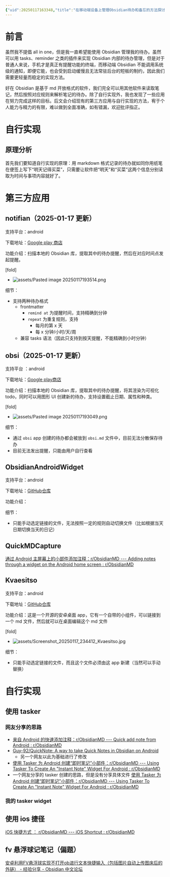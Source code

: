 ```yaml
---
{"uid":20250117163348,"title":"在移动端设备上管理Obsidian待办和备忘的方法探讨","tags":["obsidian","obsidian同步","移动端"],"description":null,"author":"曲淡歌","draft":false,"editable":false,"modified":20250121185659,"dg-publish":true,"created":"2025-04-17T18:43","updated":"2025-04-17T18:43","dg-path":"Obsidian/在移动端设备上管理Obsidian待办的方法探讨.md","permalink":"/Obsidian/在移动端设备上管理Obsidian待办的方法探讨/","dgPassFrontmatter":true,"noteIcon":""}
---
```



# 前言

虽然我不提倡 all in one，但是我一直希望能使用 Obsidian 管理我的待办。虽然可以用 tasks、reminder 之类的插件来实现 Obsidian 内部的待办管理，但是对于普通人来说，手机才是真正有提醒功能的终端，而移动端 Obsidian 不能调用系统级的通知，即便它能，也会受到启动缓慢且无法常驻后台的短板的制约，因此我们需要更轻量而稳定的实现方法。

好在 Obsidian 是基于 md 开放格式的软件，我们完全可以用其他软件来读取笔记，然后按照对应规则来解析笔记的待办。除了自行实现外，我也发现了一些应用在努力完成这样的目标。后文会介绍现有的第三方应用与自行实现的方法，宥于个人能力与精力的有限，难以做到全面准确，如有错漏，欢迎批评指正。

# 自行实现

## 原理分析

首先我们要知道自行实现的原理：用 markdown 格式记录的待办就如同你用纸笔在便签上写下“明天记得买菜”，只需要让软件把“明天”和“买菜”这两个信息分别读取为时间与事项内容就好了。

# 第三方应用

## notifian（2025-01-17 更新）

支持平台：android

下载地址：[Google play 商店](https://play.google.com/store/apps/details?id=com.notifian&hl=en)

功能介绍：扫描本地的 Obsidian 库，提取其中的待办提醒，然后在对应时间点发起提醒。

[fold]

-  ![assets/Pasted image 20250117193514.png](/img/user/101-%E6%97%A5%E8%AE%B0/assets/Pasted%20image%2020250117193514.png)

细节：

- 支持两种待办格式
	- frontmatter
		- `remind at` 为提醒时间，支持精确到分钟
		- `repeat` 为重复规则，支持
			- 每月的第 x 天
			- 每 x 分钟/小时/天/周
	- 兼容 tasks 语法（因此只支持到按天提醒，不能精确到小时分钟）

## obsi（2025-01-17 更新）

支持平台 ：android

下载地址：[Google play商店](https://play.google.com/store/apps/details?id=com.scanworks.obsi&hl=en)

功能介绍：扫描本地的 Obsidian 库，提取其中的待办提醒，将其渲染为可视化 todo，同时可以用图形 UI 创建新的待办，支持设置截止日期、属性和种类。

[fold]

-  ![assets/Pasted image 20250117193049.png](/img/user/101-%E6%97%A5%E8%AE%B0/assets/Pasted%20image%2020250117193049.png)

细节：

- 通过 `obsi` app 创建的待办都会被放到 `obsi.md` 文件中，目前无法分散保存待办
- 目前无法发出提醒，只能由用户自行查看

## ObsidianAndroidWidget

支持平台：android

下载地址：[GitHub仓库](https://github.com/Irony95/ObsidianAndroidWidget)

功能介绍：

细节：

- 只能手动选定链接的文件，无法按照一定的规则自动切换文件（比如根据当天日期切换当天的日记）

## QuickMDCapture

[通过 Android 主屏幕上的小部件添加注释：r/ObsidianMD --- Adding notes through a widget on the Android home screen : r/ObsidianMD](https://www.reddit.com/r/ObsidianMD/comments/1flev91/adding_notes_through_a_widget_on_the_android_home/)

## Kvaesitso

支持平台：android

下载地址：[GitHub仓库](https://github.com/MM2-0/Kvaesitso)

功能介绍：这是一个开源的安卓桌面 app，它有一个自带的小组件，可以链接到一个 md 文件，然后就可以在桌面编辑这个 md 文件

[fold]

-  ![assets/Screenshot_20250117_234412_Kvaesitso.jpg](/img/user/101-%E6%97%A5%E8%AE%B0/assets/Screenshot_20250117_234412_Kvaesitso.jpg)

细节：

- 只能手动选定链接的文件，而且这个文件必须由这 app 新建（当然可以手动替换）

# 自行实现

## 使用 tasker

### 网友分享的思路

- [来自 Android 的快速添加注释：r/ObsidianMD --- Quick add note from Android : r/ObsidianMD](https://www.reddit.com/r/ObsidianMD/comments/qj7nct/quick_add_note_from_android/)
- [Guy-92/QuickNote: A way to take Quick Notes in Obsidian on Android](https://github.com/Guy-92/QuickNote)
	- 另一个网友以此为基础进行了修改
- [使用 Tasker 为 Android 创建“即时笔记”小部件：r/ObsidianMD --- Using Tasker To Create An "Instant Note" Widget For Android : r/ObsidianMD](https://www.reddit.com/r/ObsidianMD/comments/1h9tgqh/using_tasker_to_create_an_instant_note_widget_for/)
- 一个网友分享的 tasker 创建的思路，但是没有分享具体文件 [使用 Tasker 为 Android 创建“即时笔记”小部件：r/ObsidianMD --- Using Tasker To Create An "Instant Note" Widget For Android : r/ObsidianMD](https://www.reddit.com/r/ObsidianMD/comments/1h9tgqh/using_tasker_to_create_an_instant_note_widget_for/)

### 我的 tasker widget

## 使用 ios 捷径

[iOS 快捷方式 ： r/ObsidianMD --- iOS Shortcut : r/ObsidianMD](https://www.reddit.com/r/ObsidianMD/comments/1i4zpom/ios_shortcut/)

## fv 悬浮球记笔记（偏题）

[安卓利用FV悬浮球实现不打开ob进行文本快捷输入（包括图片自动上传图床后的外链） - 经验分享 - Obsidian 中文论坛](https://forum-zh.obsidian.md/t/topic/5687/2)
